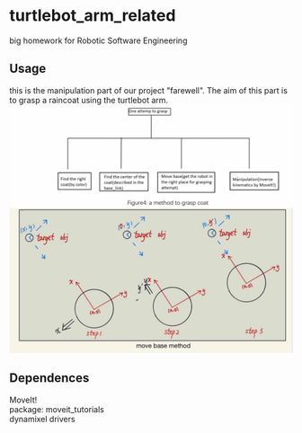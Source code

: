 # turtlebot_arm_related
big homework for Robotic Software Engineering
## Usage 
this is the manipulation part of our project "farewell". The aim of this part is to grasp a raincoat using the turtlebot arm.  
![figure1](https://github.com/nkuzqy/turtlebot_arm_related/blob/master/doc/figure2.jpg)
![figure2](https://github.com/nkuzqy/turtlebot_arm_related/blob/master/doc/figure1.jpg)
## Dependences
MoveIt!  
package: moveit_tutorials  
dynamixel drivers

